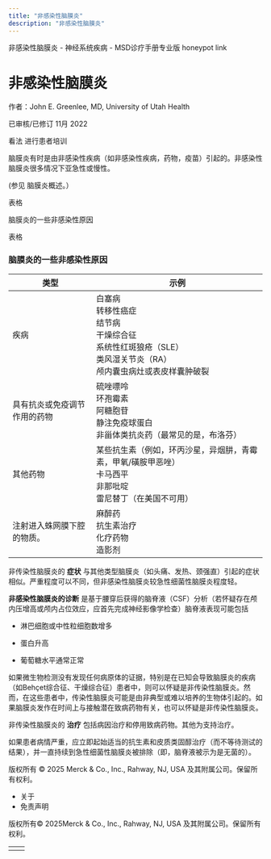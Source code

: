 ```yaml
---
title: "非感染性脑膜炎"
description: "非感染性脑膜炎"
---
```


﻿非感染性脑膜炎 \- 神经系统疾病 \- MSD诊疗手册专业版 honeypot link

# 非感染性脑膜炎

作者：John E. Greenlee, MD, University of Utah Health

已审核/已修订 11月 2022

看法 进行患者培训

脑膜炎有时是由非感染性疾病（如非感染性疾病，药物，疫苗）引起的。非感染性脑膜炎很多情况下亚急性或慢性。

(参见 脑膜炎概述。）

表格

脑膜炎的一些非感染性原因

表格

### 脑膜炎的一些非感染性原因

| 类型 | 示例 |
| --- | --- |
| 疾病 | 白塞病<br>转移性癌症<br>结节病<br>干燥综合征<br>系统性红斑狼疮（SLE）<br>类风湿关节炎（RA）<br>颅内囊虫病灶或表皮样囊肿破裂 |
| 具有抗炎或免疫调节作用的药物 | 硫唑嘌呤<br>环孢霉素<br>阿糖胞苷<br>静注免疫球蛋白<br>非甾体类抗炎药（最常见的是，布洛芬） |
| 其他药物 | 某些抗生素（例如，环丙沙星，异烟肼，青霉素，甲氧/磺胺甲恶唑）<br>卡马西平<br>非那吡啶<br>雷尼替丁（在美国不可用） |
| 注射进入蛛网膜下腔的物质。 | 麻醉药<br>抗生素治疗<br>化疗药物<br>造影剂 |

非传染性脑膜炎的 **症状** 与其他类型脑膜炎（如头痛、发热、颈强直）引起的症状相似。严重程度可以不同，但非感染性脑膜炎较急性细菌性脑膜炎程度轻。

**非感染性脑膜炎的诊断** 是基于腰穿后获得的脑脊液（CSF）分析（若怀疑存在颅内压增高或颅内占位效应，应首先完成神经影像学检查）脑脊液表现可能包括

- 淋巴细胞或中性粒细胞数增多

- 蛋白升高

- 葡萄糖水平通常正常


如果微生物检测没有发现任何病原体的证据，特别是在已知会导致脑膜炎的疾病（如Behçet综合征、干燥综合征）患者中，则可以怀疑是非传染性脑膜炎。然而，在这些患者中，传染性脑膜炎可能是由非典型或难以培养的生物体引起的。如果脑膜炎发作在时间上与接触潜在致病药物有关，也可以怀疑是非传染性脑膜炎。

非传染性脑膜炎的 **治疗** 包括病因治疗和停用致病药物。其他为支持治疗。

如果患者病情严重，应立即起始适当的抗生素和皮质类固醇治疗（而不等待测试的结果），并一直持续到急性细菌性脑膜炎被排除（即，脑脊液被示为是无菌的）。



版权所有 © 2025
Merck & Co., Inc., Rahway, NJ, USA 及其附属公司。保留所有权利。

- 关于
- 免责声明

版权所有© 2025Merck & Co., Inc., Rahway, NJ, USA 及其附属公司。保留所有权利。

|     |     |
| --- | --- |
|  |  |